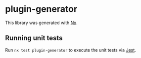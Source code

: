 # plugin-generator

This library was generated with [Nx](https://nx.dev).

## Running unit tests

Run `nx test plugin-generator` to execute the unit tests via [Jest](https://jestjs.io).
